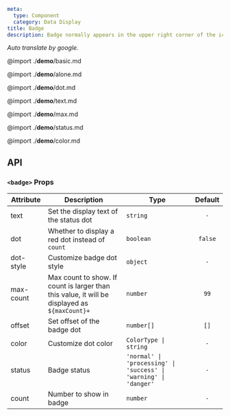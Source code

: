 ```yaml
meta:
  type: Component
  category: Data Display
title: Badge
description: Badge normally appears in the upper right corner of the icon or text to prompt important information.
```

_Auto translate by google._

@import ./**demo**/basic.md

@import ./**demo**/alone.md

@import ./**demo**/dot.md

@import ./**demo**/text.md

@import ./**demo**/max.md

@import ./**demo**/status.md

@import ./**demo**/color.md

## API

### `<badge>` Props

| Attribute | Description                                                                                   | Type                                                             | Default |
| --------- | --------------------------------------------------------------------------------------------- | ---------------------------------------------------------------- | :-----: |
| text      | Set the display text of the status dot                                                        | `string`                                                         |   `-`   |
| dot       | Whether to display a red dot instead of `count`                                               | `boolean`                                                        | `false` |
| dot-style | Customize badge dot style                                                                     | `object`                                                         |   `-`   |
| max-count | Max count to show. If count is larger than this value, it will be displayed as `${maxCount}+` | `number`                                                         |  `99`   |
| offset    | Set offset of the badge dot                                                                   | `number[]`                                                       |  `[]`   |
| color     | Customize dot color                                                                           | `ColorType \| string`                                            |   `-`   |
| status    | Badge status                                                                                  | `'normal' \| 'processing' \| 'success' \| 'warning' \| 'danger'` |   `-`   |
| count     | Number to show in badge                                                                       | `number`                                                         |   `-`   |
